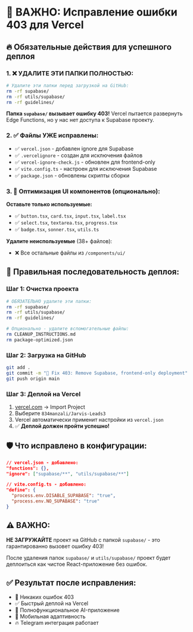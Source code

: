 # 🚨 ВАЖНО: Исправление ошибки 403 для Vercel

## 🔥 Обязательные действия для успешного деплоя

### 1. ❌ УДАЛИТЕ ЭТИ ПАПКИ ПОЛНОСТЬЮ:
```bash
# Удалите эти папки перед загрузкой на GitHub:
rm -rf supabase/
rm -rf utils/supabase/
rm -rf guidelines/
```

**Папка `supabase/` вызывает ошибку 403!** Vercel пытается развернуть Edge Functions, но у нас нет доступа к Supabase проекту.

### 2. ✅ Файлы УЖЕ исправлены:
- ✅ `vercel.json` - добавлен ignore для Supabase
- ✅ `.vercelignore` - создан для исключения файлов  
- ✅ `vercel-ignore-check.js` - обновлен для frontend-only
- ✅ `vite.config.ts` - настроен для исключения Supabase
- ✅ `package.json` - обновлены скрипты сборки

### 3. 📂 Оптимизация UI компонентов (опционально):

**Оставьте только используемые:**
- ✅ `button.tsx`, `card.tsx`, `input.tsx`, `label.tsx`
- ✅ `select.tsx`, `textarea.tsx`, `progress.tsx`  
- ✅ `badge.tsx`, `sonner.tsx`, `utils.ts`

**Удалите неиспользуемые** (38+ файлов):
- ❌ Все остальные файлы из `/components/ui/`

## 🚀 Правильная последовательность деплоя:

### Шаг 1: Очистка проекта
```bash
# ОБЯЗАТЕЛЬНО удалите эти папки:
rm -rf supabase/
rm -rf utils/supabase/  
rm -rf guidelines/

# Опционально - удалите вспомогательные файлы:
rm CLEANUP_INSTRUCTIONS.md
rm package-optimized.json
```

### Шаг 2: Загрузка на GitHub  
```bash
git add .
git commit -m "🚀 Fix 403: Remove Supabase, frontend-only deployment"
git push origin main
```

### Шаг 3: Деплой на Vercel
1. [vercel.com](https://vercel.com) → Import Project
2. Выберите `834manzali/Jarvis-Leads3`
3. Vercel автоматически применит настройки из `vercel.json`
4. ✅ **Деплой должен пройти успешно!**

## 🛡️ Что исправлено в конфигурации:

```json
// vercel.json - добавлено:
"functions": {},
"ignore": ["supabase/**", "utils/supabase/**"]

// vite.config.ts - добавлено:
"define": {
  "process.env.DISABLE_SUPABASE": "true",
  "process.env.NO_SUPABASE": "true"
}
```

## ⚠️ ВАЖНО: 

**НЕ ЗАГРУЖАЙТЕ** проект на GitHub с папкой `supabase/` - это гарантированно вызовет ошибку 403!

После удаления папок `supabase/` и `utils/supabase/` проект будет деплоиться как чистое React-приложение без ошибок.

## ✅ Результат после исправления:

- 🚫 Никаких ошибок 403
- ✅ Быстрый деплой на Vercel  
- 🎯 Полнофункциональное AI-приложение
- 📱 Мобильная адаптивность
- 🔥 Telegram интеграция работает